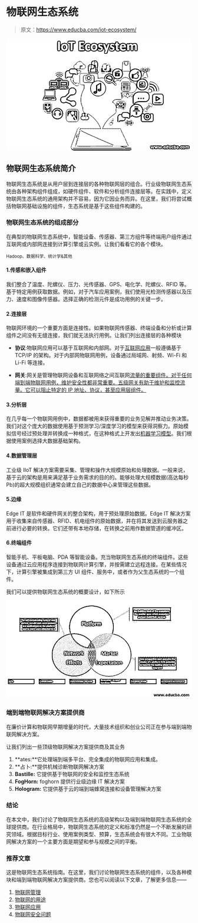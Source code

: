 # 物联网生态系统

> 原文：<https://www.educba.com/iot-ecosystem/>

![IoT Ecosystem](img/a432c774bce02798874bb4e45b07a94c.png)



## 物联网生态系统简介

物联网生态系统是从用户层到连接层的各种物联网层的组合。行业级物联网生态系统由各种架构组件组成，如硬件组件、软件和分析组件连接层等。在实践中，定义物联网生态系统的通用架构并不容易，因为它因业务而异。在这里，我们将尝试概括物联网基础设施的组件，生态系统是基于这些组件构建的。

### 物联网生态系统的组成部分

在典型的物联网生态系统中，智能设备、传感器、第三方组件等终端用户组件通过互联网或内部网连接到计算引擎或云实例。让我们看看它的各个模块。

<small>Hadoop、数据科学、统计学&其他</small>

#### 1.传感和嵌入组件

我们整合了温度、陀螺仪、压力、光传感器、GPS、电化学、陀螺仪、RFID 等。基于特定用例获取数据。例如，对于汽车应用案例，我们使用光检测传感器以及压力、速度和图像传感器。选择正确的检测元件是成功用例的关键一步。

#### 2.连接层

物联网环境的一个重要方面是连接性。如果物联网传感器、终端设备和分析或计算组件之间没有无缝连接，我们就无法执行用例。让我们列出连接层的各种模块

*   **协议**:物联网应用可以基于互联网和内部网。对于[互联网应用](https://www.educba.com/what-is-internet-application/)一般遵循基于 TCP/IP 的架构。对于内部网物联网用例，设备通过局域网、射频、Wi-Fi 和 Li-Fi 等连接。

*   **网关**:网关是管理物联网设备和互联网络之间互联网[流量的重要组件。对于任何端到端物联网用例，维护安全性都非常重要。五级网关有助于维护和监控流量。它可以阻止特定的 IP 地址、协议，甚至应用层组件。](https://www.educba.com/iot-devices/)

#### 3.分析层

在几乎每一个物联网用例中，数据都被用来获得重要的业务见解并推动业务决策。我们对这个庞大的数据使用基于预测学习/深度学习的模型来获得洞察力。原始模拟信号经过预处理并转换成一种格式，在这种格式上开发出[机器学习模型](https://www.educba.com/machine-learning-models/)。我们根据使用案例选择大数据基础架构。

#### 4.数据管理层

工业级 IIoT 解决方案需要采集、管理和操作大规模原始和处理数据。一般来说，基于云的架构是用来满足基于业务需求的目的的。能够处理大规模数据(高达每秒 Pb)的超大规模组织通常会建立自己的数据中心来管理这些数据。

#### 5.边缘

Edge IT 是软件和硬件网关的整合架构，用于预处理原始数据。Edge IT 解决方案用于收集来自传感器、RFID、机电组件的原始数据，并在将其发送到云服务器之前进行必要的转换。它们还带有本地存储，在转换之前用作数据管道的缓冲区。

#### 6.终端组件

智能手机、平板电脑、PDA 等智能设备。充当物联网生态系统的终端组件。这些设备通过云应用程序连接到物联网计算引擎，并按需建立远程连接。在某些情况下，计算引擎被集成到第三方 UI 组件、服务中，或者作为父生态系统的一个组件。

我们可以提供物联网生态系统的概要设计，如下所示

![Components](img/03219ae94e9962bcb73103d478ef87b2.png)



### 端到端物联网解决方案提供商

在廉价计算和物联网早期增量的时代，大量技术组织和创业公司正在参与端到端物联网解决方案。

让我们列出一些顶级物联网解决方案提供商及其业务

1.  **ates:**它处理端到端多平台、完全集成的物联网应用和集成。
2.  **占卜:**提供机械诊断物联网解决方案
3.  **Bastille:** 它提供基于物联网的安全和监控生态系统
4.  **FogHorn:** foghorn 提供行业级边缘 IT 解决方案
5.  **Hologram:** 它提供基于云的端到端蜂窝连接和设备管理解决方案

### 结论

在本文中，我们讨论了物联网生态系统的高级架构以及端到端物联网生态系统的全球提供商。在行业格局中，物联网生态系统的定义和标准仍然是一个不断发展的研究领域。根据目标行业、使用案例类型、预算，生态系统会有很大不同。工业物联网解决方案的一个主要方面是期望和参与规模之间的平衡。

### 推荐文章

这是物联网生态系统指南。在这里，我们讨论物联网生态系统的组件，以及各种模块和端到端物联网解决方案提供商。您也可以阅读以下文章，了解更多信息——

1.  [物联网管理](https://www.educba.com/iot-management/)
2.  [物联网的用途](https://www.educba.com/uses-of-iot/)
3.  [物联网应用](https://www.educba.com/applications-of-iot/)
4.  [物联网安全问题](https://www.educba.com/iot-security-issues/)





